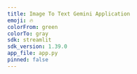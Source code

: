 ```yaml
---
title: Image To Text Gemini Application
emoji: 🔥
colorFrom: green
colorTo: gray
sdk: streamlit
sdk_version: 1.39.0
app_file: app.py
pinned: false
---
```











